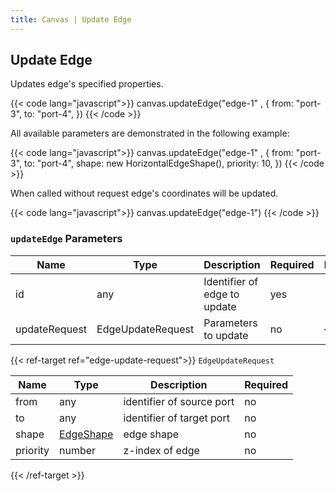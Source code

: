 ```yaml
---
title: Canvas | Update Edge
---
```


## Update Edge

Updates edge's specified properties.

{{< code lang="javascript">}}
canvas.updateEdge("edge-1" , {
  from: "port-3",
  to: "port-4",
})
{{< /code >}}

All available parameters are demonstrated in the following example:

{{< code lang="javascript">}}
canvas.updateEdge("edge-1" , {
  from: "port-3",
  to: "port-4",
  shape: new HorizontalEdgeShape(),
  priority: 10,
})
{{< /code >}}

When called without request edge's coordinates will be updated.

{{< code lang="javascript">}}
canvas.updateEdge("edge-1")
{{< /code >}}

### `updateEdge` Parameters

| Name          | Type                                                          | Description                  | Required | Default |
|---------------|---------------------------------------------------------------|------------------------------|----------|---------|
| id            | any                                                           | Identifier of edge to update | yes      |         |
| updateRequest | <span data-ref="edge-update-request">EdgeUpdateRequest</span> | Parameters to update         | no       | {}      |

{{< ref-target ref="edge-update-request">}}
`EdgeUpdateRequest`

| Name     | Type                     |  Description              | Required |
|----------|--------------------------|---------------------------|----------|
| from     | any                      | identifier of source port | no       |
| to       | any                      | identifier of target port | no       |
| shape    | [EdgeShape](/edge-shape) | edge shape                | no       |
| priority | number                   | z-index of edge           | no       |
{{< /ref-target >}}

